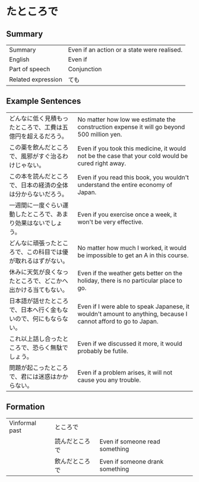 # たところで

## Summary

<table><tr>   <td>Summary</td>   <td>Even if an action or a state were realised.</td></tr><tr>   <td>English</td>   <td>Even if</td></tr><tr>   <td>Part of speech</td>   <td>Conjunction</td></tr><tr>   <td>Related expression</td>   <td>ても</td></tr></table>

## Example Sentences

<table><tr>   <td>どんなに低く見積もったところで、工費は五億円を超えるだろう。</td>   <td>No matter how low we estimate the construction expense it will go beyond 500 million yen.</td></tr><tr>   <td>この薬を飲んだところで、風邪がすぐ治るわけじゃない。</td>   <td>Even if you took this medicine, it would not be the case that your cold would be cured right away.</td></tr><tr>   <td>この本を読んだところで、日本の経済の全体は分からないだろう。</td>   <td>Even if you read this book, you wouldn't understand the entire economy of Japan.</td></tr><tr>   <td>一週間に一度ぐらい運動したところで、あまり効果はないでしょう。</td>   <td>Even if you exercise once a week, it won't be very effective.</td></tr><tr>   <td>どんなに頑張ったところで、この科目では優が取れるはずがない。</td>   <td>No matter how much I worked, it would be impossible to get an A in this course.</td></tr><tr>   <td>休みに天気が良くなったところで、どこかへ出かける当てもない。</td>   <td>Even if the weather gets better on the holiday, there is no particular place to go.</td></tr><tr>   <td>日本語が話せたところで、日本へ行く金もないので、何にもならない。</td>   <td>Even if I were able to speak Japanese, it wouldn't amount to anything, because I cannot afford to go to Japan.</td></tr><tr>   <td>これ以上話し合ったところで、恐らく無駄でしょう。</td>   <td>Even if we discussed it more, it would probably be futile.</td></tr><tr>   <td>問題が起こったところで、君には迷惑はかからない。</td>   <td>Even if a problem arises, it will not cause you any trouble.</td></tr></table>

## Formation

<table class="table"><tbody><tr class="tr head"><td class="td"><span class="bold">Vinformal past</span></td><td class="td"><span class="concept">ところで</span></td><td class="td"></td></tr><tr class="tr"><td class="td"></td><td class="td"><span>読んだ</span><span class="concept">ところで</span></td><td class="td"><span>Even if someone read something</span></td></tr><tr class="tr"><td class="td"></td><td class="td"><span>飲んだ</span><span class="concept">ところで</span></td><td class="td"><span>Even if someone drank something</span></td></tr></tbody></table>


